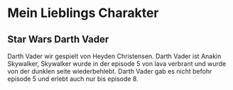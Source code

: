 # Mein Lieblings Charakter
## Star Wars Darth Vader

Darth Vader wir gespielt von Heyden Christensen.
Darth Vader ist Anakin Skywalker, Skywalker wurde in der episode 5 von lava verbrant und wurde von der dunklen seite wiederbehlebt.
Darth Vader gab es nicht befohr episode 5 und erlebt auch nur bis episode 8.